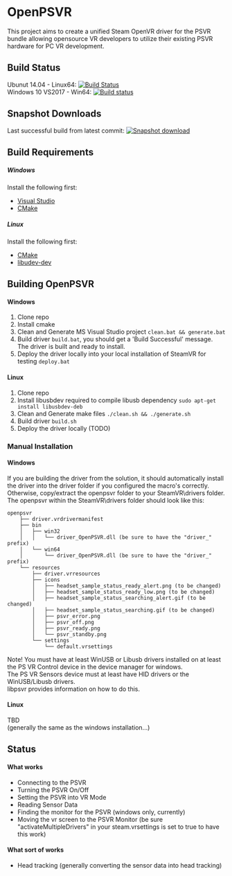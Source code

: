 ﻿# OpenPSVR
This project aims to create a unified Steam OpenVR driver for the PSVR bundle allowing opensource VR developers to utilize their existing PSVR hardware for PC VR development.
## Build Status
Ubunut 14.04 -  Linux64: [![Build Status](https://travis-ci.org/SuperEvenSteven/OpenPSVR.svg?branch=convert-to-cmake)](https://travis-ci.org/SuperEvenSteven/OpenPSVR)  
Windows 10 VS2017 - Win64: [![Build status](https://ci.appveyor.com/api/projects/status/9rqyc5c3jarsqc0w?svg=true)](https://ci.appveyor.com/project/SuperEvenSteven/openpsvr)   
## Snapshot Downloads
Last successful build from latest commit: [![Snapshot download](https://img.shields.io/badge/download-snapshot-brightgreen.svg)](https://ci.appveyor.com/api/projects/SuperEvenSteven/openpsvr/artifacts/build/Win64/openpsvr/openpsvr-release.zip?branch=convert-to-cmake&job=Environment%3A+arch%3DWin64%3B+Configuration%3A+Release) 
## Build Requirements
##### Windows
Install the following first:
- [Visual Studio](https://www.visualstudio.com/vs/community/)
- [CMake](https://cmake.org/download/) 

##### Linux
Install the following first:
- [CMake](https://cmake.org/download/)
- [libudev-dev](https://packages.ubuntu.com/trusty/libudev-dev)

## Building OpenPSVR
#### Windows
1. Clone repo
2. Install cmake
3. Clean and Generate MS Visual Studio project `clean.bat && generate.bat`
4. Build driver `build.bat`, you should get a 'Build Successful' message. The driver is built and ready to install.
5. Deploy the driver locally into your local installation of SteamVR for testing `deploy.bat`
 
#### Linux
1. Clone repo
2. Install libusbdev required to compile libusb dependency `sudo apt-get install libusbdev-deb`
3. Clean and Generate make files `./clean.sh && ./generate.sh`
4. Build driver `build.sh`
5. Deploy the driver locally (TODO)


### Manual Installation
#### Windows
If you are building the driver from the solution, it should automatically install the driver into the driver folder if you configured the macro's correctly.  
Otherwise, copy/extract the openpsvr folder to your SteamVR\drivers folder.  
The openpsvr within the SteamVR\drivers folder should look like this:
```
openpsvr
    ├── driver.vrdrivermanifest
    ├── bin
    │   ├── win32
    │   │   └── driver_OpenPSVR.dll (be sure to have the "driver_" prefix)
    │   └── win64
    │       └── driver_OpenPSVR.dll (be sure to have the "driver_" prefix)
    └── resources
        ├── driver.vrresources
        ├── icons
        │   ├── headset_sample_status_ready_alert.png (to be changed)
        │   ├── headset_sample_status_ready_low.png (to be changed)
        │   ├── headset_sample_status_searching_alert.gif (to be changed)
        │   ├── headset_sample_status_searching.gif (to be changed)
        │   ├── psvr_error.png
        │   ├── psvr_off.png
        │   ├── psvr_ready.png
        │   └── psvr_standby.png
        └── settings
            └── default.vrsettings
```
Note! You must have at least WinUSB or Libusb drivers installed on at least the PS VR Control device in the device manager for windows.  
The PS VR Sensors device must at least have HID drivers or the WinUSB/Libusb drivers.    
libpsvr provides information on how to do this.

#### Linux
TBD  
(generally the same as the windows installation...)

## Status
#### What works
- Connecting to the PSVR
- Turning the PSVR On/Off
- Setting the PSVR into VR Mode
- Reading Sensor Data
- Finding the monitor for the PSVR (windows only, currently)
- Moving the vr screen to the PSVR Monitor (be sure "activateMultipleDrivers" in your steam.vrsettings is set to true to have this work)

#### What sort of works
- Head tracking (generally converting the sensor data into head tracking)
